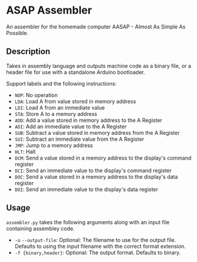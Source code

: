 # ASAP Assembler
An assembler for the homemade computer AASAP - Almost As Simple As Possible.

## Description 
Takes in assembly language and outputs machine code as a binary file, or a header file for use with a standalone Arduino bootloader.

Support labels and the following instructions:
* `NOP`: No operation
* `LDA`: Load A from value stored in memory address
* `LDI`: Load A from an immediate value
* `STA`: Store A to a memory address
* `ADD`: Add a value stored in memory address to the A Register
* `ADI`: Add an immediate value to the A Register
* `SUB`: Subtract a value stored in memory address from the A Register
* `SUI`: Subtract an immediate value from the A Register
* `JMP`: Jump to a memory address
* `HLT`: Halt
* `DCM`: Send a value stored in a memory address to the display's command register
* `DCI`: Send an immediate value to the display's command register
* `DOC`: Send a value stored in a memory address to the display's data register
* `DOI`: Send an immediate value to the display's data register

## Usage
`assembler.py` takes the following arguments along with an input file containing assembley code.
* `-o` `--output-file`: Optional: The filename to use for the output file. Defaults to using the input filename with the correct format extension.
* `-f {binary,header}`: Optional: The output format. Defaults to binary.
